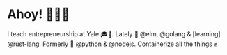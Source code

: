 # Ahoy! 👏👏👏

I teach entrepreneurship at Yale 🎓🎒. Lately 💙 @elm, @golang & [learning] @rust-lang. Formerly 💙 @python & @nodejs. Containerize all the things ✊ 
